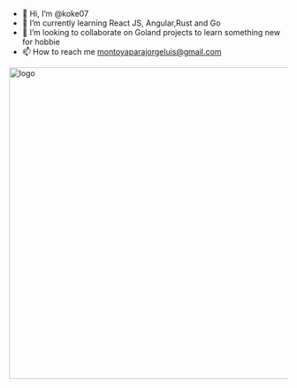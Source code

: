 - 👋 Hi, I’m @koke07
- 🌱 I’m currently learning React JS, Angular,Rust and Go 
- 💞️ I’m looking to collaborate on Goland projects to learn something new for hobbie 
- 📫 How to reach me montoyaparajorgeluis@gmail.com
<img width="564" alt="logo" src="https://user-images.githubusercontent.com/31372667/205667552-743ec693-dc5a-491f-a881-9e245045664d.png">


<!---
koke07/koke07 is a ✨ special ✨ repository because its `README.md` (this file) appears on your GitHub profile.
You can click the Preview link to take a look at your changes.
--->
